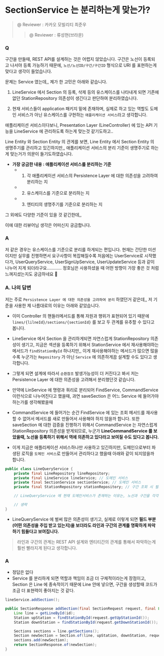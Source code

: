 # SectionService 는 분리하는게 맞는가?

> @ Reviewer : 카카오 모빌리티 최준우
> 
> > @ Reviewer : 류성현(브라운)

### Q

구간을 만들때, REST API를 설계하는 것은 어렵지 않았습니다. 구간은 노선이 등록되고 나서야 등록 가능하기 때문에, `노선/노선ID/구간/구간ID` 형식으로 URI 를 표현하는게 맞다고 생각이 들었습니다.

문제는 Service 였는데,, 제가 한 고민은 아래와 같습니다.

1. LineService 에서 Section 의 등록, 삭제 등의 유스케이스를 나타내게 되면 기존에 없던 StationRepository 의존성이 생긴다고 판단하여 분리하였습니다.

2. 현재 서비스들이 application 패키지 밑에 존재하며, 실제로 하고 있는 역할도 도메인 서비스가 아닌 유스케이스를 구현하는 `애플리케이션 서비스`라고 생각합니다. 

애플리케이션 서비스이다보니, Presentation Layer (LineController) 에 있는 API 기능을 LineService 에 관리하도록 하는게 맞는것 같기도하고..

Line Entity 와 Section Entity 의 관게를 보면, Line Entity 에서 Section Entity 의 생명주기를 관리하고 있긴하지만,, 애플리케이션 서비스의 분리 기준이 생명주기로 하는게 맞는거가 의문이 들기도하였습니다.

- __가장 궁금한 내용 : 애플리케이션 서비스를 분리하는 기준__
    - 1. 각 애플리케이션 서비스의 Persistence Layer 에 대한 의존성을 고려하여 분리하는 지
    - 2. 유스케이스를 기준으로 분리하는 지
    - 3. 엔티티의 생명주기를 기준으로 분리하는 지

그 외에도 다양한 기준이 있을 것 같긴한데,, 

이에 대한 리뷰어님 생각은 어떠신지 궁금합니다.

### A

저 같은 경우는 유스케이스를 기준으로 분리를 하게되는 편입니다. 현재는 간단한 미션이지만 실무를 진행하면서 요구사항이 복잡해질수록 처음에는 UserService로 시작했다가, UserQueryService, UserSignUpService, UserUpdateService 등과 같이 나누어 지게 되더라구요............
정호님은 사용하셨을 때 어떤 방향이 가장 좋은 것 처럼 느껴지셨는지도 궁금하네요 👀

### A. 나의 답변

저는 주로 `Persistence Layer 에 대한 의존성을 고려하여 분리` 하였던거 같은데,,
저 기준을 사용한 제 나름대로의 이유는 아래와 같았습니다.

- 이미 Controller 의 핸들러메서드를 통해 자원과 행위가 표현되어 있기 때문에
`lines/{lilneId}/sections/{sectionId}` 를 보고 두 관계를 유추할 수 있다고 봅니다.

- LineService 에서 Section 을 관리하게되면 자연스럽게 StationRepository 의존성이
생기고, 지금은 섹션을 등록하기 위해서 StationService 에서 재사용해야하는 메서드가 `findStationById` 하나지만,, 이게 재사용해야하는 메서드가 많으면 많을 수록 누군가는 `Repository` 가 아닌 `Service` 에 의존하게끔 설계할 수도 있다고 생각합니다.

- 그렇게 되면 설계에 따라서 `순환참조` 발생가능성이 더 커진다고 봐서 저는 Persistence Layer 에 대한 의존성을 고려해서 분리했던것 같습니다.

- 만약에 LinService 에 명령과 쿼리로 분리되어 FindService, CommandService 이런식으로 나누어진다고 했을때, 과연 saveSection 은 어느 Service 에 들어가야 하는가를 생각해봤을때

- CommandService 에 들어가는 순간 FindService 에 있는 조회 메서드를 재사용할 수 없어서 메서드를 새로 만들어서 사용해야 하지 않을까 합니다. 또한 saveSection 에 대한 검증을 진행하기 위해서 CommandService 는 자연스럽게 StationRepository 의존성을 받게되므로, 누군가 __LineCommandService 를 보았을때, 노선을 등록하기 위해서 역에 의존하고 있다라고 보여질 수도 있다고 봅니다.__

- 이게 지금은 애플리케이션 서비스하나만 사용하고 있긴하지만, 도메인으로부터 파생된 로직을 `도메인 서비스`로 만들어서 관리하다고 했을때 아래와 같이 되지않을까 합니다.

```java
public class LineQueryService {
    private final LineRepository lineRepository;
    private final LineService lineService; // 도메인 서비스
    private final SectionService sectionService; // 도메인 서비스
    private final StationRepository stationRepository; // 구간 조회 시 필요

    // LineQueryService 에 현재 도메인서비스가 존재하는 이유는, 노선과 구간을 각각 조회할때 필요한 도메인 로직이 있다고 가정

    // 생략
}
```

- LineQueryService 에 벌써 많은 의존성이 생기고, 실제로 이렇게 되면 __필드 부분(어떤 의존성을 주입 받고 있는지)을 보더라도 라인과 구간의 관계를 명확하게 파악하기 힘들다고 보여집니다.__

> 라인과 구간의 관계는 REST API 설계와 엔티티간의 관계를 통해서 파악하는게 훨씬 빨라지게 된다고 생각합니다.

### A

- 정답은 없다
- Service 를 분리하게 되면 역할과 책임이 조금 더 구체적이라는게 장점이고, Section 은 Line 에 종속적이기 때문에 Line 안에 넣으면, 구간을 생성할때 코드가 조금 더 표현력이 좋아지는 것 같다.

```java
lineService.addSection();

public SectionResponse addSection(final SectionRequest request, final Long id) {
    Line line = getLineById(id);
    Station upStation = findStationById(request.getUpStationId());
    Station downStation = findStationById(request.getDownStationId());

    Sections sections = line.getSections();
    Section newSection = Section.of(line, upStation, downStation, request);
    sections.add(newSection);
    return SectionResponse.of(newSection);
}
```
